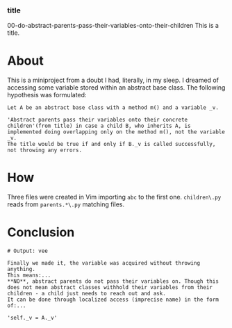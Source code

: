 ### title

00-do-abstract-parents-pass-their-variables-onto-their-children
This is a title.

# About

This is a miniproject from a doubt I had, literally, in my sleep.
I dreamed of accessing some variable stored within an abstract base class.
The following hypothesis was formulated:
```
Let A be an abstract base class with a method m() and a variable _v.

'Abstract parents pass their variables onto their concrete children'(from title) in case a child B, who inherits A, is implemented doing overlapping only on the method m(), not the variable _v. 
The title would be true if and only if B._v is called successfully, not throwing any errors.
```

# How

Three files were created in Vim importing ```abc``` to the first one. `children\.py` reads from `parents.*\.py` matching files.

# Conclusion 

```
# Output: vee

Finally we made it, the variable was acquired without throwing anything.
This means:... 
**NO**, abstract parents do not pass their variables on. Though this does not mean abstract classes withhold their variables from their children - a child just needs to reach out and ask.
It can be done through localized access (imprecise name) in the form of:...

'self._v = A._v'
```
